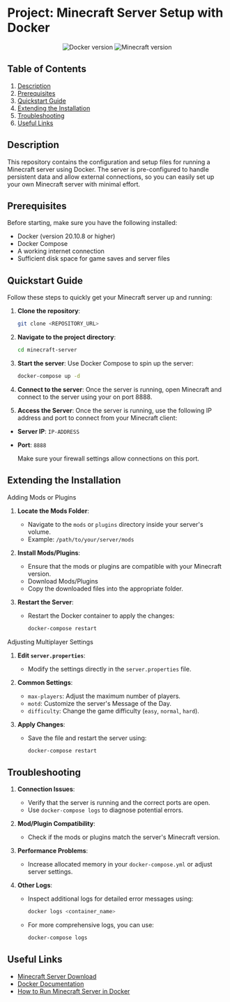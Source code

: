 # Project: Minecraft Server Setup with Docker

<div align="center">

![Docker version](https://img.shields.io/badge/Docker-20.10.8-blue) ![Minecraft version](https://img.shields.io/badge/Minecraft_Server-1.21.1-green)

</div>

## Table of Contents

1. [Description](#description)
2. [Prerequisites](#prerequisites)
3. [Quickstart Guide](#quickstart-guide)
4. [Extending the Installation](#extending-the-installation)
5. [Troubleshooting](#troubleshooting)
6. [Useful Links](#useful-links)

## Description

This repository contains the configuration and setup files for running a Minecraft server using Docker. The server is pre-configured to handle persistent data and allow external connections, so you can easily set up your own Minecraft server with minimal effort.

## Prerequisites

Before starting, make sure you have the following installed:

- Docker (version 20.10.8 or higher)
- Docker Compose
- A working internet connection
- Sufficient disk space for game saves and server files

## Quickstart Guide

Follow these steps to quickly get your Minecraft server up and running:

1. **Clone the repository**:

   ```bash
   git clone <REPOSITORY_URL>
   ```

2. **Navigate to the project directory**:

   ```bash
   cd minecraft-server
   ```

3. **Start the server**:
   Use Docker Compose to spin up the server:

   ```bash
   docker-compose up -d
   ```

4. **Connect to the server**:
   Once the server is running, open Minecraft and connect to the server using your <IP-Address> on port 8888.

5. **Access the Server**:
   Once the server is running, use the following IP address and port to connect from your Minecraft client:

- **Server IP**: `IP-ADDRESS`
- **Port**: `8888`

  Make sure your firewall settings allow connections on this port.

## Extending the Installation

Adding Mods or Plugins

1. **Locate the Mods Folder**:

   - Navigate to the `mods` or `plugins` directory inside your server's volume.
   - Example: `/path/to/your/server/mods`

2. **Install Mods/Plugins**:

   - Ensure that the mods or plugins are compatible with your Minecraft version.
   - Download Mods/Plugins
   - Copy the downloaded files into the appropriate folder.

3. **Restart the Server**:
   - Restart the Docker container to apply the changes:
     ```bash
     docker-compose restart
     ```

Adjusting Multiplayer Settings

1. **Edit `server.properties`**:

   - Modify the settings directly in the `server.properties` file.

2. **Common Settings**:

   - `max-players`: Adjust the maximum number of players.
   - `motd`: Customize the server's Message of the Day.
   - `difficulty`: Change the game difficulty (`easy`, `normal`, `hard`).

3. **Apply Changes**:
   - Save the file and restart the server using:
     ```bash
     docker-compose restart
     ```

## Troubleshooting

1. **Connection Issues**:

   - Verify that the server is running and the correct ports are open.
   - Use `docker-compose logs` to diagnose potential errors.

2. **Mod/Plugin Compatibility**:

   - Check if the mods or plugins match the server's Minecraft version.

3. **Performance Problems**:

   - Increase allocated memory in your `docker-compose.yml` or adjust server settings.

4. **Other Logs**:
   - Inspect additional logs for detailed error messages using:
     ```bash
     docker logs <container_name>
     ```
   - For more comprehensive logs, you can use:
     ```bash
     docker-compose logs
     ```

## Useful Links

- [Minecraft Server Download](https://www.minecraft.net/de-de/download)
- [Docker Documentation](https://docs.docker.com/)
- [How to Run Minecraft Server in Docker](https://www.docker.com/blog/minecraft-server-docker-1/)

